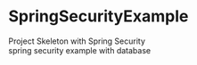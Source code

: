 # SpringSecurityExample
Project Skeleton with Spring Security <br/>
spring security example with database
